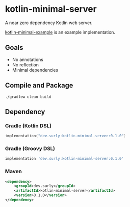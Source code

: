# kotlin-minimal-server

A near zero dependency Kotlin web server.

[kotlin-minimal-example](https://github.com/thesurlydev/kotlin-minimal-example) is an example implementation.

## Goals

* No annotations
* No reflection
* Minimal dependencies


## Compile and Package

```shell
./gradlew clean build
```

## Dependency

### Gradle (Kotlin DSL)

```kotlin
implementation("dev.surly:kotlin-minimal-server:0.1.0")
```

### Gradle (Groovy DSL)

```groovy
implementation 'dev.surly:kotlin-minimal-server:0.1.0'
```

### Maven

```xml
<dependency>
    <groupId>dev.surly</groupId>
    <artifactId>kotlin-minimal-server</artifactId>
    <version>0.1.0</version>
</dependency>
```